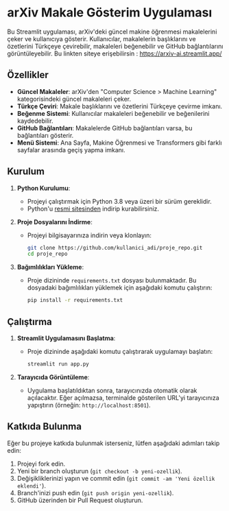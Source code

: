 # arXiv Makale Gösterim Uygulaması

Bu Streamlit uygulaması, arXiv'deki güncel makine öğrenmesi makalelerini çeker ve kullanıcıya gösterir. Kullanıcılar, makalelerin başlıklarını ve özetlerini Türkçeye çevirebilir, makaleleri beğenebilir ve GitHub bağlantılarını görüntüleyebilir.
Bu linkten siteye erişebilirsin : https://arxiv-ai.streamlit.app/
## Özellikler

- **Güncel Makaleler**: arXiv'den "Computer Science > Machine Learning" kategorisindeki güncel makaleleri çeker.
- **Türkçe Çeviri**: Makale başlıklarını ve özetlerini Türkçeye çevirme imkanı.
- **Beğenme Sistemi**: Kullanıcılar makaleleri beğenebilir ve beğenilerini kaydedebilir.
- **GitHub Bağlantıları**: Makalelerde GitHub bağlantıları varsa, bu bağlantıları gösterir.
- **Menü Sistemi**: Ana Sayfa, Makine Öğrenmesi ve Transformers gibi farklı sayfalar arasında geçiş yapma imkanı.

## Kurulum

1. **Python Kurulumu**:
   - Projeyi çalıştırmak için Python 3.8 veya üzeri bir sürüm gereklidir.
   - Python'u [resmi sitesinden](https://www.python.org/downloads/) indirip kurabilirsiniz.

2. **Proje Dosyalarını İndirme**:
   - Projeyi bilgisayarınıza indirin veya klonlayın:
     ```bash
     git clone https://github.com/kullanici_adi/proje_repo.git
     cd proje_repo
     ```

3. **Bağımlılıkları Yükleme**:
   - Proje dizininde `requirements.txt` dosyası bulunmaktadır. Bu dosyadaki bağımlılıkları yüklemek için aşağıdaki komutu çalıştırın:
     ```bash
     pip install -r requirements.txt
     ```

## Çalıştırma

1. **Streamlit Uygulamasını Başlatma**:
   - Proje dizininde aşağıdaki komutu çalıştırarak uygulamayı başlatın:
     ```bash
     streamlit run app.py
     ```

2. **Tarayıcıda Görüntüleme**:
   - Uygulama başlatıldıktan sonra, tarayıcınızda otomatik olarak açılacaktır. Eğer açılmazsa, terminalde gösterilen URL'yi tarayıcınıza yapıştırın (örneğin: `http://localhost:8501`).

## Katkıda Bulunma

Eğer bu projeye katkıda bulunmak isterseniz, lütfen aşağıdaki adımları takip edin:

1. Projeyi fork edin.
2. Yeni bir branch oluşturun (`git checkout -b yeni-ozellik`).
3. Değişikliklerinizi yapın ve commit edin (`git commit -am 'Yeni özellik eklendi'`).
4. Branch'inizi push edin (`git push origin yeni-ozellik`).
5. GitHub üzerinden bir Pull Request oluşturun.
